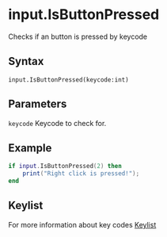 # input.IsButtonPressed
Checks if an button is pressed by keycode

## Syntax
```
input.IsButtonPressed(keycode:int)
```

## Parameters
```keycode``` Keycode to check for. 

## Example
```lua
if input.IsButtonPressed(2) then
	print("Right click is pressed!");
end
```

## Keylist
For more information about key codes
[Keylist](keylist.md)
